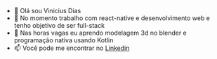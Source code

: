 - 👋 Olá sou Vinicius Dias
- 👀 No momento trabalho com react-native e desenvolvimento web e tenho objetivo de ser full-stack
- 🌱 Nas horas vagas eu aprendo modelagem 3d no blender e programação nativa usando Kotlin
- 📫 Você pode me encontrar no [Linkedin](https://www.linkedin.com/in/vinicius-monteiro-dias-a7484a1b9/)

<!---
VDias88/VDias88 is a ✨ special ✨ repository because its `README.md` (this file) appears on your GitHub profile.
You can click the Preview link to take a look at your changes.
--->
